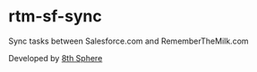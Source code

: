 # rtm-sf-sync
Sync tasks between Salesforce.com and RememberTheMilk.com

Developed by <a href="http://www.8sph.com/">8th Sphere</a>
